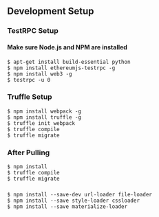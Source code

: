 
## Development Setup
### TestRPC Setup

#### Make sure Node.js and NPM are installed
```
$ apt-get install build-essential python
$ npm install ethereumjs-testrpc -g
$ npm install web3 -g
$ testrpc -u 0
```

### Truffle Setup
```
$ npm install webpack -g
$ npm install truffle -g
$ truffle init webpack
$ truffle compile
$ truffle migrate
```

### After Pulling
```
$ npm install
$ truffle compile
$ truffle migrate
```

### 
```
$ npm install --save-dev url-loader file-loader 
$ npm install --save style-loader cssloader
$ npm install --save materialize-loader
```
